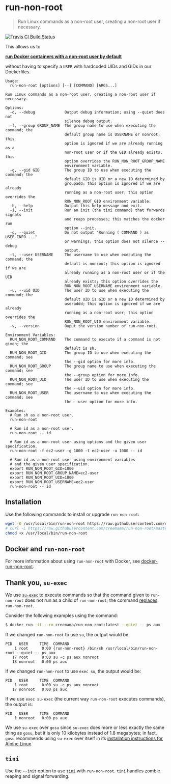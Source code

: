 # run-non-root

> Run Linux commands as a non-root user, creating a non-root user if necessary.

<p>
  <a href="https://travis-ci.org/creemama/run-non-root"><img alt="Travis CI Build Status" src="https://img.shields.io/travis/creemama/run-non-root/master.svg?style=flat-square&label=Travis+CI"></a>
</p>

This allows us to

[**run Docker containers with a non-root user by default**](https://github.com/creemama/docker-run-non-root)

without having to specify a `USER` with hardcoded UIDs and GIDs in our Dockerfiles.

```
Usage:
  run-non-root [options] [--] [COMMAND] [ARGS...]

Run Linux commands as a non-root user, creating a non-root user if necessary.

Options:
  -d, --debug             Output debug information; using --quiet does not
                          silence debug output.
  -f, --group GROUP_NAME  The group name to use when executing the command; the
                          default group name is USERNAME or nonroot; this
                          option is ignored if we are already running as a
                          non-root user or if the GID already exists; this
                          option overrides the RUN_NON_ROOT_GROUP_NAME
                          environment variable.
  -g, --gid GID           The group ID to use when executing the command; the
                          default GID is UID or a new ID determined by
                          groupadd; this option is ignored if we are already
                          running as a non-root user; this option overrides the
                          RUN_NON_ROOT_GID environment variable.
  -h, --help              Output this help message and exit.
  -i, --init              Run an init (the tini command) that forwards signals
                          and reaps processes; this matches the docker run
                          option --init.
  -q, --quiet             Do not output "Running ( COMMAND ) as USER_INFO ..."
                          or warnings; this option does not silence --debug
                          output.
  -t, --user USERNAME     The username to use when executing the command; the
                          default is nonroot; this option is ignored if we are
                          already running as a non-root user or if the UID
                          already exists; this option overrides the
                          RUN_NON_ROOT_USERNAME environment variable.
  -u, --uid UID           The user ID to use when executing the command; the
                          default UID is GID or a new ID determined by
                          useraddd; this option is ignored if we are already
                          running as a non-root user; this option overrides the
                          RUN_NON_ROOT_UID environment variable.
  -v, --version           Ouput the version number of run-non-root.

Environment Variables:
  RUN_NON_ROOT_COMMAND    The command to execute if a command is not given; the
                          default is sh.
  RUN_NON_ROOT_GID        The group ID to use when executing the command; see
                          the --gid option for more info.
  RUN_NON_ROOT_GROUP      The group name to use when executing the command; see
                          the --group option for more info.
  RUN_NON_ROOT_UID        The user ID to use when executing the command; see
                          the --uid option for more info.
  RUN_NON_ROOT_USER       The username to use when executing the command; see
                          the --user option for more info.

Examples:
  # Run sh as a non-root user.
  run-non-root

  # Run id as a non-root user.
  run-non-root -- id

  # Run id as a non-root user using options and the given user specification.
  run-non-root -f ec2-user -g 1000 -t ec2-user -u 1000 -- id

  # Run id as a non-root user using environment variables
  # and the given user specification.
  export RUN_NON_ROOT_GID=1000
  export RUN_NON_ROOT_GROUP_NAME=ec2-user
  export RUN_NON_ROOT_UID=1000
  export RUN_NON_ROOT_USERNAME=ec2-user
  run-non-root -- id
```

## Installation

Use the following commands to install or upgrade `run-non-root`:

```sh
wget -O /usr/local/bin/run-non-root https://raw.githubusercontent.com/creemama/run-non-root/master/run-non-root.sh
# curl -L https://raw.githubusercontent.com/creemama/run-non-root/master/run-non-root.sh -o /usr/local/bin/run-non-root
chmod +x /usr/local/bin/run-non-root
```

## Docker and `run-non-root`

For more information about using `run-non-root` with Docker, see [docker-run-non-root](https://github.com/creemama/docker-run-non-root).

## Thank you, `su-exec`

We use [`su-exec`](https://github.com/ncopa/su-exec/tree/dddd1567b7c76365e1e0aac561287975020a8fad) to execute commands so that the command given to `run-non-root` does not run as a child of `run-non-root`; the command [replaces](https://linux.die.net/man/3/exec) `run-non-root`.

Consider the following examples using the command:
```sh
$ docker run -it --rm creemama/run-non-root:latest --quiet -- ps aux
```

If we changed `run-non-root` to use `su`, the output would be:
```
PID   USER     TIME  COMMAND
    1 root      0:00 {run-non-root} /bin/sh /usr/local/bin/run-non-root --quiet -- ps aux
   17 root      0:00 su -c ps aux nonroot
   18 nonroot   0:00 ps aux
```

If we changed `run-non-root` to use `exec su`, the output would be:
```
PID   USER     TIME  COMMAND
    1 root      0:00 su -c ps aux nonroot
   17 nonroot   0:00 ps aux
```

If we use `exec su-exec` (the current way `run-non-root` executes commands), the output is:
```
PID   USER     TIME  COMMAND
    1 nonroot   0:00 ps aux
```

We use `su-exec` over `gosu` since `su-exec` does more or less exactly the same thing as `gosu`, but it is only 10 kilobytes instead of 1.8 megabytes; in fact, `gosu` recommends using `su-exec` over itself in its [installation instructions for Alpine Linux](https://github.com/tianon/gosu/blob/caa402be6661f65c93d63bc205bc36ce055558bf/INSTALL.md).

## `tini`

Use the `--init` option to use [`tini`](https://github.com/krallin/tini) with `run-non-root`. `tini` handles zombie reaping and signal forwarding.
